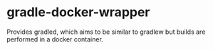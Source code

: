 # gradle-docker-wrapper
Provides gradled, which aims to be similar to gradlew but builds are performed in a docker container. 
